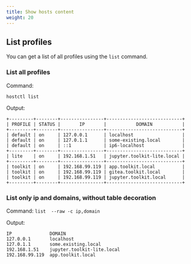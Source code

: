 ```yaml
---
title: Show hosts content
weight: 20
---
```


## List profiles

You can get a list of all profiles using the `list` command. 


### List all profiles

Command: 

`hostctl list`

Output:
```
+---------+--------+----------------+----------------------------+
| PROFILE | STATUS |       IP       |           DOMAIN           |
+---------+--------+----------------+----------------------------+
| default | on     | 127.0.0.1      | localhost                  |
| default | on     | 127.0.1.1      | some-existing.local        |
| default | on     | ::1            | ip6-localhost              |
+---------+--------+----------------+----------------------------+
| lite    | on     | 192.168.1.51   | jupyter.toolkit-lite.local |
+---------+--------+----------------+----------------------------+
| toolkit | on     | 192.168.99.119 | app.toolkit.local          |
| toolkit | on     | 192.168.99.119 | gitea.toolkit.local        |
| toolkit | on     | 192.168.99.119 | jupyter.toolkit.local      |
+---------+--------+----------------+----------------------------+
```


### List only ip and domains, without table decoration

Command:
`list  --raw -c ip,domain`

Output:
```
IP              DOMAIN                                  
127.0.0.1       localhost                               
127.0.1.1       some.existing.local                     
192.168.1.51    jupyter.toolkit-lite.local              
192.168.99.119  app.toolkit.local                       
```

